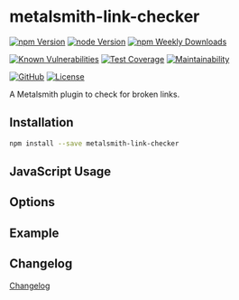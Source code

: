 # metalsmith-link-checker

[![npm Version](https://badgen.net/npm/v/metalsmith-link-checker?icon=npm)](https://www.npmjs.com/package/metalsmith-link-checker)
[![node Version](https://badgen.net/npm/node/metalsmith-link-checker)](https://github.com/emmercm/metalsmith-link-checker/blob/main/package.json)
[![npm Weekly Downloads](https://badgen.net/npm/dw/metalsmith-link-checker)](https://www.npmjs.com/package/metalsmith-link-checker)

[![Known Vulnerabilities](https://snyk.io/test/npm/metalsmith-link-checker/badge.svg)](https://snyk.io/test/npm/metalsmith-link-checker)
[![Test Coverage](https://badgen.net/codecov/c/github/emmercm/metalsmith-link-checker/main?icon=codecov)](https://codecov.io/gh/emmercm/metalsmith-link-checker)
[![Maintainability](https://badgen.net/codeclimate/maintainability/emmercm/metalsmith-link-checker?icon=codeclimate)](https://codeclimate.com/github/emmercm/metalsmith-link-checker/maintainability)

[![GitHub](https://badgen.net/badge/emmercm/metalsmith-link-checker/purple?icon=github)](https://github.com/emmercm/metalsmith-link-checker)
[![License](https://badgen.net/github/license/emmercm/metalsmith-link-checker?color=grey)](https://github.com/emmercm/metalsmith-link-checker/blob/main/LICENSE)

A Metalsmith plugin to check for broken links.

## Installation

```bash
npm install --save metalsmith-link-checker
```

## JavaScript Usage

## Options

## Example

## Changelog

[Changelog](./CHANGELOG.md)
